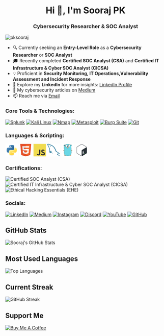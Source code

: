 <h1 align="center">Hi 👋, I'm Sooraj PK</h1> 
<h3 align="center">Cybersecurity Researcher & SOC Analyst</h3>

<p align="left"> <img src="https://komarev.com/ghpvc/?username=pksooraj&label=Profile%20views&color=0e75b6&style=flat" alt="pksooraj" /> </p> 

- 🔍 Currently seeking an **Entry-Level Role** as a **Cybersecurity Researcher** or **SOC Analyst**
- 🎓 Recently completed **Certified SOC Analyst (CSA)** and **Certified IT Infrastructure & Cyber SOC Analyst (CICSA)**
- 💡 Proficient in **Security Monitoring, IT Operations,Vulnerability Assessment and Incident Response**
- 🔗 Explore my **LinkedIn** for more insights: [LinkedIn Profile](https://www.linkedin.com/in/soorajpk)
- 📝 My cybersecurity articles on [Medium](http://medium.com/@soorajpk)
- 📫 Reach me via <a href="mailto:sooraj2002pk@gmail.com">Email</a>

<h3 align="left">Core Tools & Technologies:</h3>
<p align="left">
<a href="https://www.splunk.com/en_us/products/splunk-enterprise.html" target="_blank"><img src="https://www.vectorlogo.zone/logos/splunk/splunk-icon.svg" alt="Splunk" width="40" height="40"/></a> 
<a href="https://www.kali.org" target="_blank"><img src="https://www.kali.org/images/kali-dragon-icon.svg" alt="Kali Linux" width="40" height="40"/></a>
<a href="https://nmap.org" target="_blank"><img src="https://nmap.org/images/nmap-logo-256x256.png" alt="Nmap" width="40" height="40"/></a>
<a href="https://www.metasploit.com/" target="_blank"><img src="https://www.metasploit.com/includes/images/metasploit-r7-logo.svg" alt="Metasploit" width="40" height="40"/></a>
<a href="https://portswigger.net/burp" target="_blank"><img src="https://portswigger.net/images/burp-suite-small.svg" alt="Burp Suite" width="40" height="40"/></a>
<a href="https://git-scm.com/" target="_blank"><img src="https://www.vectorlogo.zone/logos/git-scm/git-scm-icon.svg" alt="Git" width="40" height="40"/></a>
</p>

<h3 align="left">Languages & Scripting:</h3>
<p align="left"> 
<a href="https://www.python.org" target="_blank"><img src="https://raw.githubusercontent.com/devicons/devicon/master/icons/python/python-original.svg" alt="Python" width="40" height="40"/></a> 
<a href="https://www.w3.org/html/" target="_blank"><img src="https://raw.githubusercontent.com/devicons/devicon/master/icons/html5/html5-original.svg" alt="HTML" width="40" height="40"/></a>
<a href="https://www.javascript.com" target="_blank"><img src="https://raw.githubusercontent.com/devicons/devicon/master/icons/javascript/javascript-original.svg" alt="JavaScript" width="40" height="40"/></a>
<a href="https://www.mysql.com" target="_blank"><img src="https://raw.githubusercontent.com/devicons/devicon/master/icons/mysql/mysql-original.svg" alt="MySQL" width="40" height="40"/></a>
<a href="https://golang.org" target="_blank"><img src="https://raw.githubusercontent.com/devicons/devicon/master/icons/go/go-original.svg" alt="Go" width="40" height="40"/></a>
<a href="https://www.gnu.org/software/bash/" target="_blank"><img src="https://raw.githubusercontent.com/devicons/devicon/master/icons/bash/bash-original.svg" alt="Bash" width="40" height="40"/></a>
</p>

<h3 align="left">Certifications:</h3>
<p align="left">
<img src="https://www.eccouncil.org/wp-content/uploads/2023/01/logo-small-size-18.png" alt="Certified SOC Analyst (CSA)" width="100"/>
&nbsp;&nbsp;
<img src="https://redteamacademy.com/wp-content/uploads/2022/10/LOGO-7.jpg" alt="Certified IT Infrastructure & Cyber SOC Analyst (CICSA)" width="100"/>
&nbsp;&nbsp;
<img src="https://www.eccouncil.org/wp-content/uploads/2023/01/logo-small-size-12.png" alt="Ethical Hacking Essentials (EHE)" width="100"/>
</p>

<h3 align="left">Socials:</h3>
<p align="left">
<a href="https://linkedin.com/in/soorajpk" target="blank"><img src="https://cdn.jsdelivr.net/npm/simple-icons@3.0.1/icons/linkedin.svg" alt="LinkedIn" height="30" width="40" /></a>
<a href="https://medium.com/@soorajpk" target="blank"><img src="https://cdn.jsdelivr.net/npm/simple-icons@3.0.1/icons/medium.svg" alt="Medium" height="30" width="40" /></a> 
<a href="https://instagram.com/soorajpk_" target="blank"><img src="https://cdn.jsdelivr.net/npm/simple-icons@3.0.1/icons/instagram.svg" alt="Instagram" height="30" width="40" /></a>
<a href="https://discord.gg/2hTgG26PEg" target="blank"><img src="https://cdn.jsdelivr.net/npm/simple-icons@3.0.1/icons/discord.svg" alt="Discord" height="30" width="40" /></a>
<a href="https://youtube.com/@codenamepk" target="blank"><img src="https://cdn.jsdelivr.net/npm/simple-icons@3.0.1/icons/youtube.svg" alt="YouTube" height="30" width="40" /></a>
<a href="https://github.com/pksooraj" target="blank"><img src="https://cdn.jsdelivr.net/npm/simple-icons@3.0.1/icons/github.svg" alt="GitHub" height="30" width="40" /></a>
</p>

## GitHub Stats
![Sooraj's GitHub Stats](https://github-readme-stats.vercel.app/api?username=pksooraj&show_icons=true&theme=radical)

## Most Used Languages
![Top Languages](https://github-readme-stats.vercel.app/api/top-langs/?username=pksooraj&layout=compact&theme=radical)

## Current Streak
![GitHub Streak](https://github-readme-streak-stats.herokuapp.com/?user=pksooraj&theme=radical)

## Support Me
<a href="https://www.buymeacoffee.com/soorajpk" target="_blank"><img src="https://cdn.buymeacoffee.com/buttons/v2/default-yellow.png" alt="Buy Me A Coffee" width="200" /></a>
